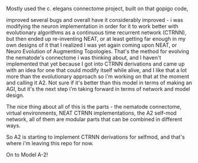 Mostly used the c. elegans connectome project, built on that gopigo code,

improved several bugs and overall have it considerably improved - i was modifying the neuron implementation in order 
for it to work better with evolutionary algorithms as a continuous time recurrent network (CTRNN), but then 
ended up re-inventing NEAT, or at least getting far enough in my own designs of it that I realized I was yet again
coming upon NEAT, or Neuro Evolution of Augmenting Topologies. That's the method for evolving the nematode's connectome 
i was thinking about, and I haven't implemented that yet because I got into CTRNN derivations and came up with 
an idea for one that could modify itself while alive, and I like that a lot more than the evolutionary approach
so i'm working on that at the moment and calling it A2. Not sure if it's better than this
model in terms of making an AGI, but it's the next step i'm taking forward in terms of network and model design.

The nice thing about all of this is the parts - the nematode connectome, virtual environments, NEAT CTRNN implementations, the A2 self-mod network,
all of them are modular parts that can be combined in different ways. 

So A2 is starting to implement CTRNN derivations for selfmod, and that's where i'm leaving this repo for now.

On to Model A-2!